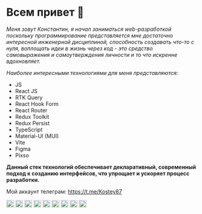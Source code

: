# Всем привет 👋

*Меня зовут Константин, я начал заниматься web-разработкой поскольку программирование представляется мне достаточно интересной инженерной дисциплиной, способность создавать что-то с нуля, воплощать идеи в жизнь через код - это средство самовыражения и самоутверждения личности и то что искренне вдохновляет.*

_Наиболее интересными технологиями для меня представляются:_

* JS 
* React JS 
* RTK Query
* React Hook Form
* React Router
* Redux Toolkit
* Redux Persist
* TypeScript
* Material-UI (MUI)
* Vite
* Figma
* Pixso

__Данный стек технологий обеспечивает декларативный, современный подход к созданию интерфейсов, что упрощает и ускоряет процесс разработки.__

Мой аккаунт телеграм: https://t.me/Kostey87

<img src="https://cdn.jsdelivr.net/gh/devicons/devicon/icons/javascript/javascript-original.svg" alt="JavaScript" width="20" height="20">
<img src="https://cdn.jsdelivr.net/gh/devicons/devicon/icons/react/react-original.svg" alt="React" width="20" height="20">
<img src="https://cdn.jsdelivr.net/gh/devicons/devicon/icons/figma/figma-original.svg" alt="Figma" width="20" height="20">
<img src="https://cdn.jsdelivr.net/gh/devicons/devicon/icons/typescript/typescript-original.svg" alt="TypeScript" width="20" height="20">
<img src="https://cdn.jsdelivr.net/gh/devicons/devicon/icons/html5/html5-original.svg" alt="HTML" width="20" height="20">
<img src="https://cdn.jsdelivr.net/gh/devicons/devicon/icons/css3/css3-original.svg" alt="CSS" width="20" height="20">
<img src="https://cdn.jsdelivr.net/gh/devicons/devicon/icons/redux/redux-original.svg" alt="Redux" width="20" height="20">
<img src="https://cdn.jsdelivr.net/gh/devicons/devicon/icons/reactrouter/reactrouter-original.svg" alt="React Router" width="20" height="20">
<img src="https://cdn.jsdelivr.net/gh/devicons/devicon/icons/vite/vite-original.svg" alt="Vite" width="20" height="20">


<!--
**Kostey1987/Kostey1987** is a ✨ _special_ ✨ repository because its `README.md` (this file) appears on your GitHub profile.

Here are some ideas to get you started:

- 🔭 I’m currently working on ...
- 🌱 I’m currently learning ...
- 👯 I’m looking to collaborate on ...
- 🤔 I’m looking for help with ...
- 💬 Ask me about ...
- 📫 How to reach me: ...
- 😄 Pronouns: ...
- ⚡ Fun fact: ...
-->
